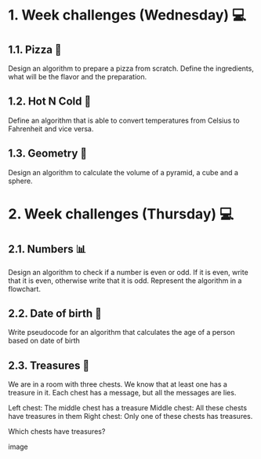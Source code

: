 # 1. Week challenges (Wednesday) 💻

## 1.1. Pizza 🍕

Design an algorithm to prepare a pizza from scratch. Define the ingredients, what will be the flavor and the preparation.

## 1.2. Hot N Cold 🥶

Define an algorithm that is able to convert temperatures from Celsius to Fahrenheit and vice versa.

## 1.3. Geometry 📐

Design an algorithm to calculate the volume of a pyramid, a cube and a sphere.

# 2. Week challenges (Thursday) 💻

## 2.1. Numbers 📊

Design an algorithm to check if a number is even or odd. If it is even, write that it is even, otherwise write that it is odd. Represent the algorithm in a flowchart.

## 2.2. Date of birth 👧

Write pseudocode for an algorithm that calculates the age of a person based on date of birth

## 2.3. Treasures 👑

We are in a room with three chests. We know that at least one has a treasure in it. Each chest has a message, but all the messages are lies.

Left chest: The middle chest has a treasure
Middle chest: All these chests have treasures in them
Right chest: Only one of these chests has treasures.

Which chests have treasures?

image

